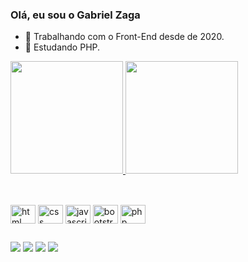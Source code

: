 ### Olá, eu sou o Gabriel Zaga



- 🔭 Trabalhando com o Front-End desde de 2020.
- 🌱 Estudando PHP.

<div>
<a href="https://github.com/Gabrielzaga">
<img height="180em" src="https://github-readme-stats.vercel.app/api?username=Gabriel-zaga&theme=dark&show_icons=true"/>
<img height="180em" src="https://github-readme-stats.vercel.app/api/top-langs/?username=Gabriel-zaga&layout=compact&langs_count=16&theme=dark"/>
</div>

##

<div style="display: inline-block">
<br>
<img align="center" alt="html" width="40" height="30" src="https://cdn.jsdelivr.net/gh/devicons/devicon/icons/html5/html5-original.svg"/>
<img align="center" alt="css" width="40" height="30" src="https://cdn.jsdelivr.net/gh/devicons/devicon/icons/css3/css3-original.svg"/>
<img align="center" alt="javascript" width="40" height="30" src="https://cdn.jsdelivr.net/gh/devicons/devicon/icons/javascript/javascript-original.svg"/>
<img align="center" alt="bootstrap" width="40" height="30" src="https://cdn.jsdelivr.net/gh/devicons/devicon/icons/bootstrap/bootstrap-original.svg"/>
<img align="center" alt="php" width="40" height="30" src="https://cdn.jsdelivr.net/gh/devicons/devicon/icons/php/php-original.svg"/>
</div>

##

<div>
 
 <a href="https://www.youtube.com/BIELZAGA" target="_blank"><img src="https://img.shields.io/badge/YouTube-FF0000?style=for-the-badge&logo=youtube&logoColor=white" target="_blank"></a>
 <a href="https://www.instagram.com/gabriels_zzg/" target="_blank"><img src="https://img.shields.io/badge/Instagram-E4405F?style=for-the-badge&logo=instagram&logoColor=white" target="_blank"></a>
 <a href="https://br.linkedin.com/in/gabriel-zaga-b8711b208" target="_blank"><img src="https://img.shields.io/badge/LinkedIn-0077B5?style=for-the-badge&logo=linkedin&logoColor=white" target="_blank"></a>
 <a href="mailto:galbertino420@gmail.com" target="_blank"><img src="https://img.shields.io/badge/Gmail-D14836?style=for-the-badge&logo=gmail&logoColor=white" target="_blank"></a>
</div>

##
